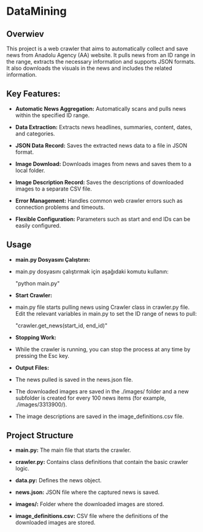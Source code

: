 # DataMining

## Overwiev
This project is a web crawler that aims to automatically collect and save news from Anadolu Agency (AA) website. It pulls news from an ID range in the range, extracts the necessary information and supports JSON formats. It also downloads the visuals in the news and includes the related information.

## Key Features:

- **Automatic News Aggregation:** Automatically scans and pulls news within the specified ID range.

- **Data Extraction:** Extracts news headlines, summaries, content, dates, and categories.

- **JSON Data Record:** Saves the extracted news data to a file in JSON format.

- **Image Download:** Downloads images from news and saves them to a local folder.

- **Image Description Record:** Saves the descriptions of downloaded images to a separate CSV file.

- **Error Management:** Handles common web crawler errors such as connection problems and timeouts.

- **Flexible Configuration:** Parameters such as start and end IDs can be easily configured.


## Usage

- **main.py Dosyasını Çalıştırın:**

- main.py dosyasını çalıştırmak için aşağıdaki komutu kullanın:

  "python main.py"

- **Start Crawler:**

- main.py file starts pulling news using Crawler class in crawler.py file. Edit the relevant variables in main.py to set the ID range of news to pull:

  "crawler.get_news(start_id, end_id)"

- **Stopping Work:**

- While the crawler is running, you can stop the process at any time by pressing the Esc key.

- **Output Files:**

- The news pulled is saved in the news.json file.

- The downloaded images are saved in the ./images/ folder and a new subfolder is created for every 100 news items (for example, ./images/3313900/).

- The image descriptions are saved in the image_definitions.csv file.

## Project Structure

- **main.py:** The main file that starts the crawler.

- **crawler.py:** Contains class definitions that contain the basic crawler logic.

- **data.py:** Defines the news object.

- **news.json:** JSON file where the captured news is saved.

- **images/:** Folder where the downloaded images are stored.

- **image_definitions.csv:** CSV file where the definitions of the downloaded images are stored.












